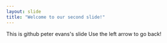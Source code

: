 ```yaml
---
layout: slide
title: "Welcome to our second slide!"
---
```

This is github peter evans's slide
Use the left arrow to go back!
